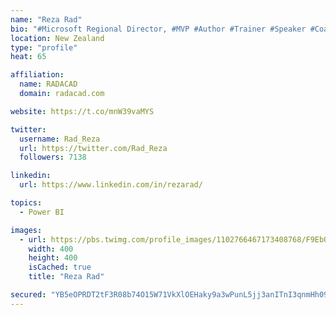 ```yaml
---
name: "Reza Rad"
bio: "#Microsoft Regional Director, #MVP #Author #Trainer #Speaker #Coach #Consultant #PowerBI "
location: New Zealand
type: "profile"
heat: 65

affiliation:
  name: RADACAD
  domain: radacad.com

website: https://t.co/mnW39vaMYS

twitter:
  username: Rad_Reza
  url: https://twitter.com/Rad_Reza
  followers: 7138

linkedin:
  url: https://www.linkedin.com/in/rezarad/

topics:
  - Power BI

images:
  - url: https://pbs.twimg.com/profile_images/1102766467173408768/F9EbQENa_400x400.png
    width: 400
    height: 400
    isCached: true
    title: "Reza Rad"

secured: "YB5eOPRDT2tF3R08b74O15W71VkXlOEHaky9a3wPunL5jj3anITnI3qnmHh092A/S7+qwVHpiVwI9y/mEidyhxfXHWdYh5dnD76wUyzzcWANudADk9mp89Z+Mq8DTLlV25PhiIEJJaMPV0smGjVgNNvzPaXdIuP8VlAxxAAFevUIE6Ttcr7YOT6X/Omt/q9FBqx5xQU/Nl2cLDOo5GFviHbLuReJUQCToevtngIa0y1rdyIxLtlT3QVKEc/jFkNZ+NScRU3ZvM1jI3gzW7+CPVeck0ZTD2c7/9NkZBwwyy54AGoxzmglKnYAVSR7lXohbAgeB7vuyC/vHnv2YPiKbHKdERHMYcDkcTXW7e0jTMPK0VraKmmyXe2EC/k0IFdt3Ec9ikoHuHZUIQJQPz/wECFFkOvIetcqxCxLUx7yX3Y=;/C1tRP8MqMa3rjnQBC+Y7A=="
---
```


